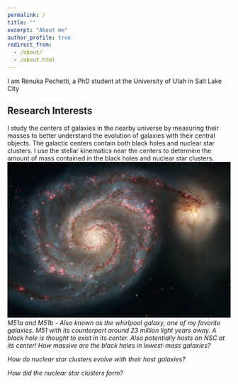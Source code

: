 ```yaml
---
permalink: /
title: ""
excerpt: "About me"
author_profile: true
redirect_from: 
  - /about/
  - /about.html
---
```



I am Renuka Pechetti, a PhD student at the University of Utah in Salt Lake City

Research Interests
---
I study the centers of galaxies in the nearby universe by measuring their masses to better understand the evolution of galaxies with their central objects. The galactic centers contain both black holes and nuclear star clusters. I use the stellar kinematics near the centers to determine the amount of mass contained in the black holes and nuclear star clusters.
![](/images/m51.jpg)
*M51a and M51b - Also known as the whirlpool galaxy, one of my favorite galaxies. M51 with its counterpart around 23 million light years away. A black hole is thought to exist in its center. Also potentially hosts an NSC at its center!*
*How massive are the black holes in lowest-mass galaxies?*

*How do nuclear star clusters evolve with their host galaxies?*

*How did the nuclear star clusters form?*





